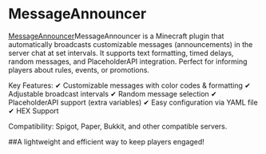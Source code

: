 # MessageAnnouncer

[MessageAnnouncer](https://github.com/kruz3r/MessageAnnouncer)MessageAnnouncer is a Minecraft plugin that automatically broadcasts customizable messages (announcements) in the server chat at set intervals. It supports text formatting, timed delays, random messages, and PlaceholderAPI integration. Perfect for informing players about rules, events, or promotions.

Key Features:
✔ Customizable messages with color codes & formatting
✔ Adjustable broadcast intervals
✔ Random message selection
✔ PlaceholderAPI support (extra variables)
✔ Easy configuration via YAML file
✔ HEX Support

Compatibility: Spigot, Paper, Bukkit, and other compatible servers.

##A lightweight and efficient way to keep players engaged!
